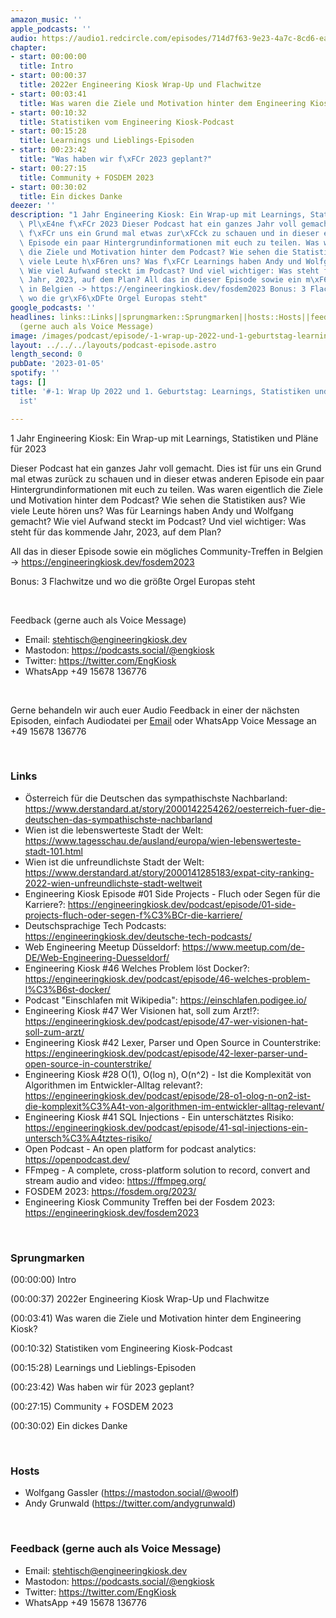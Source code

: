 ```yaml
---
amazon_music: ''
apple_podcasts: ''
audio: https://audio1.redcircle.com/episodes/714d7f63-9e23-4a7c-8cd6-ea9c47bb3cc0/stream.mp3
chapter:
- start: 00:00:00
  title: Intro
- start: 00:00:37
  title: 2022er Engineering Kiosk Wrap-Up und Flachwitze
- start: 00:03:41
  title: Was waren die Ziele und Motivation hinter dem Engineering Kiosk?
- start: 00:10:32
  title: Statistiken vom Engineering Kiosk-Podcast
- start: 00:15:28
  title: Learnings und Lieblings-Episoden
- start: 00:23:42
  title: "Was haben wir f\xFCr 2023 geplant?"
- start: 00:27:15
  title: Community + FOSDEM 2023
- start: 00:30:02
  title: Ein dickes Danke
deezer: ''
description: "1 Jahr Engineering Kiosk: Ein Wrap-up mit Learnings, Statistiken und\
  \ Pl\xE4ne f\xFCr 2023 Dieser Podcast hat ein ganzes Jahr voll gemacht. Dies ist\
  \ f\xFCr uns ein Grund mal etwas zur\xFCck zu schauen und in dieser etwas anderen\
  \ Episode ein paar Hintergrundinformationen mit euch zu teilen. Was waren eigentlich\
  \ die Ziele und Motivation hinter dem Podcast? Wie sehen die Statistiken aus? Wie\
  \ viele Leute h\xF6ren uns? Was f\xFCr Learnings haben Andy und Wolfgang gemacht?\
  \ Wie viel Aufwand steckt im Podcast? Und viel wichtiger: Was steht f\xFCr das kommende\
  \ Jahr, 2023, auf dem Plan? All das in dieser Episode sowie ein m\xF6gliches Community-Treffen\
  \ in Belgien -> https://engineeringkiosk.dev/fosdem2023 Bonus: 3 Flachwitze und\
  \ wo die gr\xF6\xDFte Orgel Europas steht"
google_podcasts: ''
headlines: links::Links||sprungmarken::Sprungmarken||hosts::Hosts||feedback-gerne-auch-als-voice-message::Feedback
  (gerne auch als Voice Message)
image: /images/podcast/episode/-1-wrap-up-2022-und-1-geburtstag-learnings-statistiken-und-was-2023-geplant-ist.jpg
layout: ../../../layouts/podcast-episode.astro
length_second: 0
pubDate: '2023-01-05'
spotify: ''
tags: []
title: '#-1: Wrap Up 2022 und 1. Geburtstag: Learnings, Statistiken und was 2023 geplant
  ist'

---
```

<p>1 Jahr Engineering Kiosk: Ein Wrap-up mit Learnings, Statistiken und Pläne für 2023</p><p>Dieser Podcast hat ein ganzes Jahr voll gemacht. Dies ist für uns ein Grund mal etwas zurück zu schauen und in dieser etwas anderen Episode ein paar Hintergrundinformationen mit euch zu teilen. Was waren eigentlich die Ziele und Motivation hinter dem Podcast? Wie sehen die Statistiken aus? Wie viele Leute hören uns? Was für Learnings haben Andy und Wolfgang gemacht? Wie viel Aufwand steckt im Podcast? Und viel wichtiger: Was steht für das kommende Jahr, 2023, auf dem Plan?</p><p>All das in dieser Episode sowie ein mögliches Community-Treffen in Belgien -&gt; <a href="https://engineeringkiosk.dev/fosdem2023">https://engineeringkiosk.dev/fosdem2023</a></p><p>Bonus: 3 Flachwitze und wo die größte Orgel Europas steht</p><p><br></p><p>Feedback (gerne auch als Voice Message)</p><ul><li>Email: <a href="mailto:stehtisch@engineeringkiosk.dev" rel="nofollow">stehtisch@engineeringkiosk.dev</a></li><li>Mastodon: <a href="https://podcasts.social/@engkiosk" rel="nofollow">https://podcasts.social/@engkiosk</a></li><li>Twitter: <a href="https://twitter.com/EngKiosk" rel="nofollow">https://twitter.com/EngKiosk</a></li><li>WhatsApp +49 15678 136776</li></ul><p><br></p><p>Gerne behandeln wir auch euer Audio Feedback in einer der nächsten Episoden, einfach Audiodatei per <a href="https://engineeringkiosk.dev/kontakt/">Email</a> oder WhatsApp Voice Message an +49 15678 136776</p><p><br></p><h3 id="links">Links</h3><ul><li>Österreich für die Deutschen das sympathischste Nachbarland: <a href="https://www.derstandard.at/story/2000142254262/oesterreich-fuer-die-deutschen-das-sympathischste-nachbarland" rel="nofollow">https://www.derstandard.at/story/2000142254262/oesterreich-fuer-die-deutschen-das-sympathischste-nachbarland</a> </li><li>Wien ist die lebenswerteste Stadt der Welt: <a href="https://www.tagesschau.de/ausland/europa/wien-lebenswerteste-stadt-101.html" rel="nofollow">https://www.tagesschau.de/ausland/europa/wien-lebenswerteste-stadt-101.html</a> </li><li>Wien ist die unfreundlichste Stadt der Welt: <a href="https://www.derstandard.at/story/2000141285183/expat-city-ranking-2022-wien-unfreundlichste-stadt-weltweit" rel="nofollow">https://www.derstandard.at/story/2000141285183/expat-city-ranking-2022-wien-unfreundlichste-stadt-weltweit</a> </li><li>Engineering Kiosk Episode #01 Side Projects - Fluch oder Segen für die Karriere?: <a href="https://engineeringkiosk.dev/podcast/episode/01-side-projects-fluch-oder-segen-f%C3%BCr-die-karriere/">https://engineeringkiosk.dev/podcast/episode/01-side-projects-fluch-oder-segen-f%C3%BCr-die-karriere/</a></li><li>Deutschsprachige Tech Podcasts: <a href="https://engineeringkiosk.dev/deutsche-tech-podcasts/">https://engineeringkiosk.dev/deutsche-tech-podcasts/</a></li><li>Web Engineering Meetup Düsseldorf: <a href="https://www.meetup.com/de-DE/Web-Engineering-Duesseldorf/" rel="nofollow">https://www.meetup.com/de-DE/Web-Engineering-Duesseldorf/</a></li><li>Engineering Kiosk #46 Welches Problem löst Docker?: <a href="https://engineeringkiosk.dev/podcast/episode/46-welches-problem-l%C3%B6st-docker/">https://engineeringkiosk.dev/podcast/episode/46-welches-problem-l%C3%B6st-docker/</a></li><li>Podcast &#34;Einschlafen mit Wikipedia&#34;: <a href="https://einschlafen.podigee.io/" rel="nofollow">https://einschlafen.podigee.io/</a></li><li>Engineering Kiosk #47 Wer Visionen hat, soll zum Arzt!?: <a href="https://engineeringkiosk.dev/podcast/episode/47-wer-visionen-hat-soll-zum-arzt/">https://engineeringkiosk.dev/podcast/episode/47-wer-visionen-hat-soll-zum-arzt/</a></li><li>Engineering Kiosk #42 Lexer, Parser und Open Source in Counterstrike: <a href="https://engineeringkiosk.dev/podcast/episode/42-lexer-parser-und-open-source-in-counterstrike/">https://engineeringkiosk.dev/podcast/episode/42-lexer-parser-und-open-source-in-counterstrike/</a></li><li>Engineering Kiosk #28 O(1), O(log n), O(n^2) - Ist die Komplexität von Algorithmen im Entwickler-Alltag relevant?: <a href="https://engineeringkiosk.dev/podcast/episode/28-o1-olog-n-on2-ist-die-komplexit%C3%A4t-von-algorithmen-im-entwickler-alltag-relevant/">https://engineeringkiosk.dev/podcast/episode/28-o1-olog-n-on2-ist-die-komplexit%C3%A4t-von-algorithmen-im-entwickler-alltag-relevant/</a></li><li>Engineering Kiosk #41 SQL Injections - Ein unterschätztes Risiko: <a href="https://engineeringkiosk.dev/podcast/episode/41-sql-injections-ein-untersch%C3%A4tztes-risiko/">https://engineeringkiosk.dev/podcast/episode/41-sql-injections-ein-untersch%C3%A4tztes-risiko/</a></li><li>Open Podcast - An open platform for podcast analytics: <a href="https://openpodcast.dev/" rel="nofollow">https://openpodcast.dev/</a></li><li>FFmpeg - A complete, cross-platform solution to record, convert and stream audio and video: <a href="https://ffmpeg.org/" rel="nofollow">https://ffmpeg.org/</a></li><li>FOSDEM 2023: <a href="https://fosdem.org/2023/" rel="nofollow">https://fosdem.org/2023/</a></li><li>Engineering Kiosk Community Treffen bei der Fosdem 2023: <a href="https://engineeringkiosk.dev/fosdem2023">https://engineeringkiosk.dev/fosdem2023</a></li></ul><p><br></p><h3 id="sprungmarken">Sprungmarken</h3><p>(00:00:00) Intro</p><p>(00:00:37) 2022er Engineering Kiosk Wrap-Up und Flachwitze</p><p>(00:03:41) Was waren die Ziele und Motivation hinter dem Engineering Kiosk?</p><p>(00:10:32) Statistiken vom Engineering Kiosk-Podcast</p><p>(00:15:28) Learnings und Lieblings-Episoden</p><p>(00:23:42) Was haben wir für 2023 geplant?</p><p>(00:27:15) Community + FOSDEM 2023</p><p>(00:30:02) Ein dickes Danke</p><p><br></p><h3 id="hosts">Hosts</h3><ul><li>Wolfgang Gassler (<a href="https://mastodon.social/@woolf" rel="nofollow">https://mastodon.social/@woolf</a>)</li><li>Andy Grunwald (<a href="https://twitter.com/andygrunwald" rel="nofollow">https://twitter.com/andygrunwald</a>)</li></ul><p><br></p><h3 id="feedback-gerne-auch-als-voice-message">Feedback (gerne auch als Voice Message)</h3><ul><li>Email: <a href="mailto:stehtisch@engineeringkiosk.dev" rel="nofollow">stehtisch@engineeringkiosk.dev</a></li><li>Mastodon: <a href="https://podcasts.social/@engkiosk" rel="nofollow">https://podcasts.social/@engkiosk</a></li><li>Twitter: <a href="https://twitter.com/EngKiosk" rel="nofollow">https://twitter.com/EngKiosk</a></li><li>WhatsApp +49 15678 136776</li></ul>